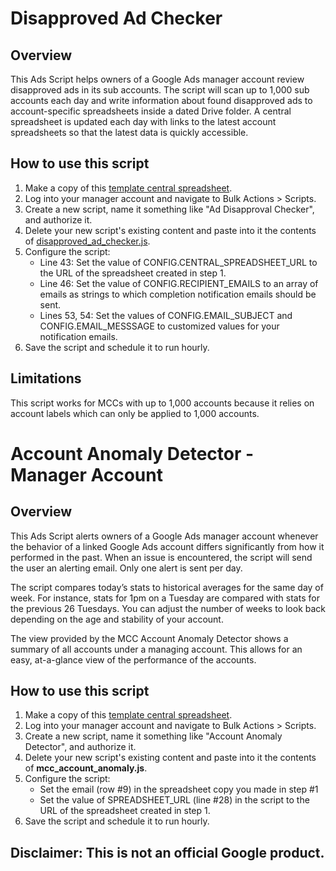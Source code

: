 # Disapproved Ad Checker

## Overview

This Ads Script helps owners of a Google Ads manager account review disapproved
ads in its sub accounts. The script will scan up to 1,000 sub accounts each day
and write information about found disapproved ads to account-specific
spreadsheets inside a dated Drive folder. A central spreadsheet is updated each
day with links to the latest account spreadsheets so that the latest data is
quickly accessible.

## How to use this script

1.  Make a copy of this
    [template central spreadsheet](https://docs.google.com/spreadsheets/d/1hH2JBA6w8eQqBlvWxOg-rtYPQtwRfuE05MOIrRxPi-s/edit?usp=sharing).
2.  Log into your manager account and navigate to Bulk Actions > Scripts.
3.  Create a new script, name it something like "Ad Disapproval Checker", and
    authorize it.
4.  Delete your new script's existing content and paste into it the contents of
    [disapproved_ad_checker.js]().
5.  Configure the script:
    *   Line 43: Set the value of CONFIG.CENTRAL_SPREADSHEET_URL to the URL of
        the spreadsheet created in step 1.
    *   Line 46: Set the value of CONFIG.RECIPIENT_EMAILS to an array of emails
        as strings to which completion notification emails should be sent.
    *   Lines 53, 54: Set the values of CONFIG.EMAIL_SUBJECT and
        CONFIG.EMAIL_MESSSAGE to customized values for your notification emails.
6.  Save the script and schedule it to run hourly.

## Limitations

This script works for MCCs with up to 1,000 accounts because it relies on
account labels which can only be applied to 1,000 accounts.

# Account Anomaly Detector - Manager Account

## Overview

This Ads Script alerts owners of a Google Ads manager account whenever the
behavior of a linked Google Ads account differs significantly from how it
performed in the past. When an issue is encountered, the script will send the
user an alerting email. Only one alert is sent per day.

The script compares today’s stats to historical averages for the same day of
week. For instance, stats for 1pm on a Tuesday are compared with stats for the
previous 26 Tuesdays. You can adjust the number of weeks to look back depending
on the age and stability of your account.

The view provided by the MCC Account Anomaly Detector shows a summary of all
accounts under a managing account. This allows for an easy, at-a-glance view of
the performance of the accounts.

## How to use this script

1.  Make a copy of this
    [template central spreadsheet](https://docs.google.com/spreadsheets/d/1yCtJdh3A1bZkc19eFCzpIGztopS5qceMc3qeuuEUTFk/edit?usp=sharing).
2.  Log into your manager account and navigate to Bulk Actions > Scripts.
3.  Create a new script, name it something like "Account Anomaly Detector", and
    authorize it.
4.  Delete your new script's existing content and paste into it the contents of
    **mcc_account_anomaly.js**.
5.  Configure the script:
    *   Set the email (row #9) in the spreadsheet copy you made in step #1
    *   Set the value of SPREADSHEET_URL (line #28) in the script to the URL of
        the spreadsheet created in step 1.
6.  Save the script and schedule it to run hourly.

## Disclaimer: This is not an official Google product.
